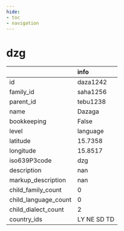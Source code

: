 ```yaml
---
hide:
- toc
- navigation
---
```

# dzg
|                      | info        |
|:---------------------|:------------|
| id                   | daza1242    |
| family_id            | saha1256    |
| parent_id            | tebu1238    |
| name                 | Dazaga      |
| bookkeeping          | False       |
| level                | language    |
| latitude             | 15.7358     |
| longitude            | 15.8517     |
| iso639P3code         | dzg         |
| description          | nan         |
| markup_description   | nan         |
| child_family_count   | 0           |
| child_language_count | 0           |
| child_dialect_count  | 2           |
| country_ids          | LY NE SD TD |